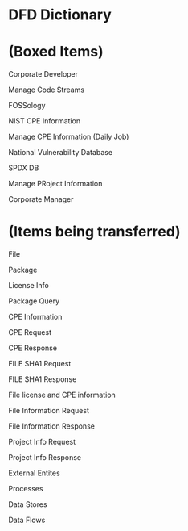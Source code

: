 # DFD Dictionary

# (Boxed Items)

Corporate Developer

Manage Code Streams

FOSSology

NIST CPE Information

Manage CPE Information (Daily Job)

National Vulnerability Database

SPDX DB

Manage PRoject Information 

Corporate Manager


# (Items being transferred)

File

Package

License Info

Package Query

CPE Information

CPE Request 

CPE Response

FILE SHA1 Request

FILE SHA1 Response

File license and CPE information

File Information Request

File Information Response

Project Info Request

Project Info Response


External Entites

Processes

Data Stores

Data Flows
